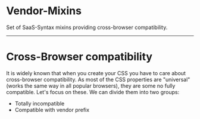 # Vendor-Mixins
Set of SaaS-Syntax mixins providing cross-browser compatibility.
***

# Cross-Browser compatibility
It is widely known that when you create your CSS you have to care about cross-browser compatibility.
As most of the CSS properties are "universal" (works the same way in all popular browsers), they are some no fully compatible.
Let's focus on these. 
We can divide them into two groups:
- Totally incompatible
- Compatible with vendor prefix
